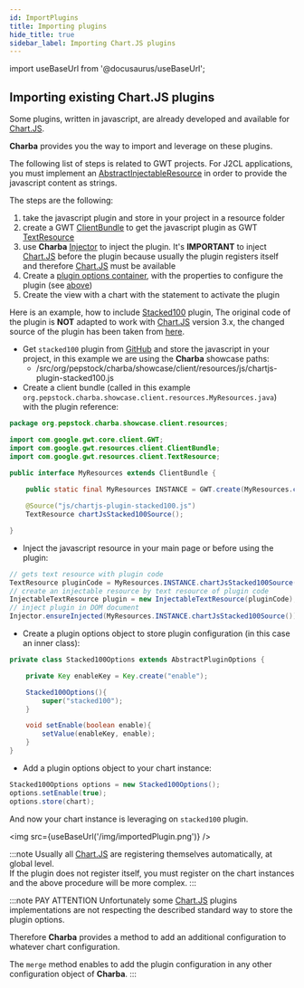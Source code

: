 ```yaml
---
id: ImportPlugins
title: Importing plugins
hide_title: true
sidebar_label: Importing Chart.JS plugins
---
```

import useBaseUrl from '@docusaurus/useBaseUrl';

## Importing existing Chart.JS plugins 

Some plugins, written in javascript, are already developed and available for [Chart.JS](http://www.chartjs.org/).

**Charba** provides you the way to import and leverage on these plugins.

The following list of steps is related to GWT projects. For J2CL applications, you must implement an [AbstractInjectableResource](https://pepstock-org.github.io/Charba/next/org/pepstock/charba/client/resources/AbstractInjectableResource.html) in order to provide the javascript content as strings.

The steps are the following:

 1. take the javascript plugin and store in your project in a resource folder 
 1. create a GWT [ClientBundle](http://www.gwtproject.org/doc/latest/DevGuideClientBundle.html) to get the javascript plugin as GWT [TextResource](http://www.gwtproject.org/doc/latest/DevGuideClientBundle.html#TextResource)
 1. use **Charba** [Injector](https://pepstock-org.github.io/Charba/next/org/pepstock/charba/client/Injector.html) to inject the plugin. It's **IMPORTANT** to inject [Chart.JS](http://www.chartjs.org/) before the plugin because usually the plugin registers itself and therefore [Chart.JS](http://www.chartjs.org/) must be available
 1. Create a [plugin options container](https://pepstock-org.github.io/Charba/next/org/pepstock/charba/client/plugins/AbstractPluginOptions.html), with the properties to configure the plugin (see [above](./#options))
 1. Create the view with a chart with the statement to activate the plugin

Here is an example, how to include [Stacked100](https://github.com/y-takey/chartjs-plugin-stacked100) plugin, The original code of the plugin is **NOT** adapted to work with [Chart.JS](http://www.chartjs.org/) version 3.x, the changed source of the plugin has been taken from [here](https://raw.githubusercontent.com/pepstock-org/Charba-Showcase/master/src/org/pepstock/charba/showcase/client/resources/js/chartjs-plugin-stacked100.js).

 * Get `stacked100` plugin from [GitHub](https://raw.githubusercontent.com/pepstock-org/Charba-Showcase/master/src/org/pepstock/charba/showcase/client/resources/js/chartjs-plugin-stacked100.js) and store the javascript in your project, in this example we are using the **Charba** showcase paths:
    * /src/org/pepstock/charba/showcase/client/resources/js/chartjs-plugin-stacked100.js
 * Create a client bundle (called in this example `org.pepstock.charba.showcase.client.resources.MyResources.java`) with the plugin reference:

```java
package org.pepstock.charba.showcase.client.resources;

import com.google.gwt.core.client.GWT;
import com.google.gwt.resources.client.ClientBundle;
import com.google.gwt.resources.client.TextResource;

public interface MyResources extends ClientBundle {
	
	public static final MyResources INSTANCE = GWT.create(MyResources.class);

	@Source("js/chartjs-plugin-stacked100.js")
	TextResource chartJsStacked100Source();

}    
```

 * Inject the javascript resource in your main page or before using the plugin:

```java
// gets text resource with plugin code
TextResource pluginCode = MyResources.INSTANCE.chartJsStacked100Source();
// create an injectable resource by text resource of plugin code
InjectableTextResource plugin = new InjectableTextResource(pluginCode);
// inject plugin in DOM document
Injector.ensureInjected(MyResources.INSTANCE.chartJsStacked100Source());
```
 
 * Create a plugin options object to store plugin configuration (in this case an inner class):
 
```java
private class Stacked100Options extends AbstractPluginOptions {

	private Key enableKey = Key.create("enable");

	Stacked100Options(){
		super("stacked100");
	}

	void setEnable(boolean enable){
		setValue(enableKey, enable);
	}
} 
```

 * Add a plugin options object to your chart instance:

```java
Stacked100Options options = new Stacked100Options();
options.setEnable(true);
options.store(chart);
```

And now your chart instance is leveraging on `stacked100` plugin.

<img src={useBaseUrl('/img/importedPlugin.png')} />

:::note
Usually all [Chart.JS](http://www.chartjs.org/) are registering themselves automatically, at global level.<br/>If the plugin does not register itself, you must register on the chart instances and the above procedure will be more complex.
:::

:::note PAY ATTENTION
Unfortunately some [Chart.JS](https://www.chartjs.org/docs/3.8.2/developers/plugins.html#plugin-options) plugins implementations are not respecting the described standard way to store the plugin options.

Therefore **Charba** provides a method to add an additional configuration to whatever chart configuration.

The `merge` method enables to add the plugin configuration in any other configuration object of **Charba**. 
:::